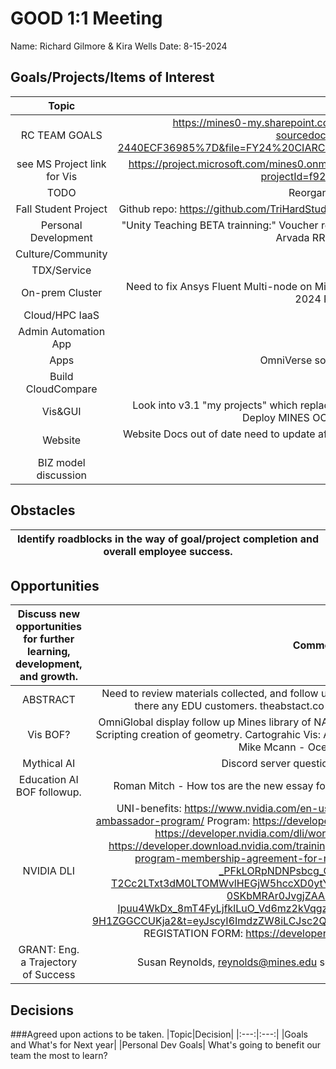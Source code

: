 # GOOD 1:1 Meeting 
Name: Richard Gilmore & Kira Wells
Date: 8-15-2024
## Goals/Projects/Items of Interest 
|Topic|Update|
|:---:|:---:|
|RC TEAM GOALS| https://mines0-my.sharepoint.com/:x:/r/personal/kirawells_mines_edu/_layouts/15/Doc.aspx?sourcedoc=%7B4CC4CEBE-83EF-464C-A0E6-2440ECF36985%7D&file=FY24%20CIARC%20Goals.xlsx&action=default&mobileredirect=true&DefaultItemOpen=1
|see MS Project link for Vis |https://project.microsoft.com/mines0.onmicrosoft.com/en-us?org=orgd5129ef3.crm.dynamics.com/#/taskgrid?projectId=f927826a-874c-47a3-805c-499f57ff24a3
|TODO| Reorganize below to match above GRID view
|Fall Student Project | Github repo: https://github.com/TriHardStudios/F23_CSM_Gilmore. Need to integrate CS OOD Apps into new version.
|Personal Development| "Unity Teaching BETA trainning:" Voucher recieved. Need to find the materials to review, and then schedule exam at Arvada RRCC testing center. NVIDIA DLI research.
|Culture/Community|
|TDX/Service| Help with tickets?
|On-prem Cluster| Need to fix Ansys Fluent Multi-node on Mio. UCX error! Need to install 2024 R2 on Mio and Wendian! Tried again, 2024 R2 is a problem on Wendian to now!
|Cloud/HPC IaaS| 
|Admin Automation App|
|Apps| OmniVerse software request ticket. TICKET # 21683373
|Build CloudCompare|
|Vis&GUI| Look into v3.1 "my projects" which replaces "my templates". Need to fix JupyterLab OOD environment checks. Deploy MINES OOD apps at gibhub. Install and build http matlab.
|Website| Website Docs out of date need to update after workshop. See above. Also update SciVis offering. ~~~~~~~ Update wording on Matlab offering. 
|BIZ model discussion| 
## Obstacles
|Identify roadblocks in the way of goal/project completion and overall employee success.|
|---|
## Opportunities 
|Discuss new opportunities for further learning, development, and growth.|Comments|
|:---:|:---:|
|ABSTRACT| Need to review materials collected, and follow up on ABSTRACT PolyVerse. Follow up with is there any EDU customers. theabstact.co ASK about edu in the USA customers.
|Vis BOF?| OmniGlobal display follow up Mines library of NASA vis of CO2 video. AI everywhere? Blender Scripting creation of geometry. Cartograhic Vis: ArcGIS into Unity/Unreal, X3DOM mashup with Mike Mcann - Oceanographic Vis.
|Mythical AI| Discord server question? EDU customers.
|Education AI BOF followup.| Roman Mitch - How tos are the new essay format for grading. Improv BOF to explain AI.
|NVIDIA DLI| UNI-benefits: https://www.nvidia.com/en-us/training/educator-programs/university-ambassador-program/ Program: https://developer.nvidia.com/dli/cip/programguide COURSES: https://developer.nvidia.com/dli/workshoprequirements AGREEMENT: https://developer.download.nvidia.com/training/cip/secure/docs/dli-certified-instructor-program-membership-agreement-for-nvidia-ambassadors.pdf?vpyqfh-44-_PFkLORpNDNPsbcg_OKzfeO_QNt_U8Kb-T2Cc2LTxt3dM0LTOMWvlHEGjW5hccXD0ytYEJo4LhSnF1p-v35l_Vhox4Js_L8JedzTE-0SKbMRAr0JvgjZAAkiKOHzQCbFgnD-Ipuu4WkDx_8mT4FyLjfklLuO_Vd6mz2kVqgzwe1tkVWtjgUCZSbH6VA0fayEpF2iALLi-9H1ZGGCCUKja2&t=eyJscyI6ImdzZW8iLCJsc2QiOiJodHRwczovL3d3dy5nb29nbGUuY29tLyJ9 REGISTATION FORM: https://developer.nvidia.com/dli/cip/application-amb
|GRANT: Eng. a Trajectory of Success| Susan Reynolds, reynolds@mines.edu see https://www.seeingstructures.org/
## Decisions
###Agreed upon actions to be taken.
|Topic|Decision|
|:---:|:---:|
|Goals and What's for Next year|
|Personal Dev Goals| What's going to benefit our team the most to learn?